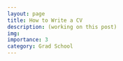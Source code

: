 ```yaml
---
layout: page
title: How to Write a CV
description: (working on this post)
img:
importance: 3
category: Grad School
---
```


